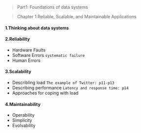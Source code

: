 > Part1: Foundations of data systems 

> Chapter 1 Reliable, Scalable, and Maintainable Applications
#### 1.Thinking about data systems

#### 2.Reliability
* Hardware Faults
* Software Errors
`systematic failure`
* Human Errors

#### 3.Scalability
* Describling load
`The example of Twitter: p11-p13`
* Describing performance
`Latency and response time: p14`
* Approaches for coping with load

#### 4.Maintainability
* Operability
* Simplicity
* Evolvability
